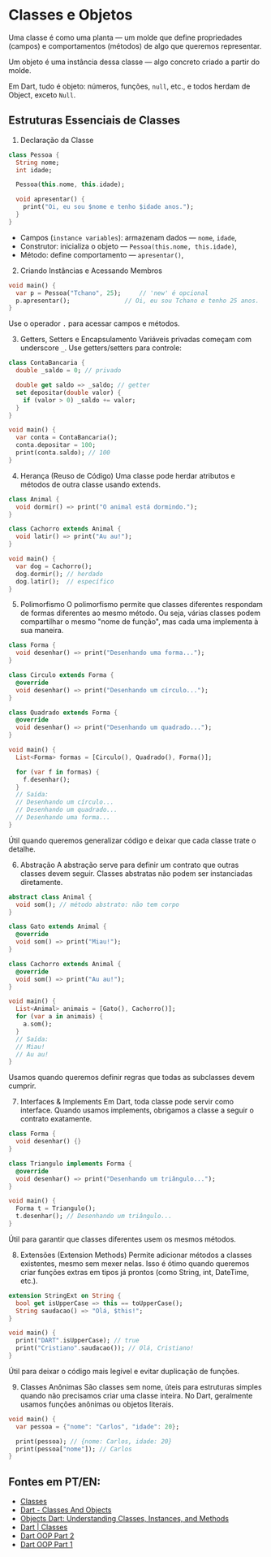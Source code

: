 # Classes e Objetos
Uma classe é como uma planta — um molde que define propriedades (campos) e comportamentos (métodos) de algo que queremos representar.

Um objeto é uma instância dessa classe — algo concreto criado a partir do molde.

Em Dart, tudo é objeto: números, funções, `null`, etc., e todos herdam de Object, exceto `Null`.

## Estruturas Essenciais de Classes 
1. Declaração da Classe
```dart
class Pessoa {
  String nome;
  int idade;

  Pessoa(this.nome, this.idade);

  void apresentar() {
    print("Oi, eu sou $nome e tenho $idade anos.");
  }
}
```
* Campos (`instance variables`): armazenam dados — `nome`, `idade`,
* Construtor: inicializa o objeto — `Pessoa(this.nome, this.idade)`,
* Método: define comportamento — `apresentar()`,

2. Criando Instâncias e Acessando Membros
```dart
void main() {
  var p = Pessoa("Tchano", 25);     // 'new' é opcional
  p.apresentar();               // Oi, eu sou Tchano e tenho 25 anos.
}
```
Use o operador `.` para acessar campos e métodos.

3. Getters, Setters e Encapsulamento
Variáveis privadas começam com underscore `_`. Use getters/setters para controle:
```dart
class ContaBancaria {
  double _saldo = 0; // privado

  double get saldo => _saldo; // getter
  set depositar(double valor) {
    if (valor > 0) _saldo += valor;
  }
}

void main() {
  var conta = ContaBancaria();
  conta.depositar = 100;
  print(conta.saldo); // 100
}
```

4. Herança (Reuso de Código)
Uma classe pode herdar atributos e métodos de outra classe usando extends.
```dart
class Animal {
  void dormir() => print("O animal está dormindo.");
}

class Cachorro extends Animal {
  void latir() => print("Au au!");
}

void main() {
  var dog = Cachorro();
  dog.dormir(); // herdado
  dog.latir();  // específico
}
```

5. Polimorfismo
O polimorfismo permite que classes diferentes respondam de formas diferentes ao mesmo método. Ou seja, várias classes podem compartilhar o mesmo "nome de função", mas cada uma implementa à sua maneira.
```dart
class Forma {
  void desenhar() => print("Desenhando uma forma...");
}

class Circulo extends Forma {
  @override
  void desenhar() => print("Desenhando um círculo...");
}

class Quadrado extends Forma {
  @override
  void desenhar() => print("Desenhando um quadrado...");
}

void main() {
  List<Forma> formas = [Circulo(), Quadrado(), Forma()];

  for (var f in formas) {
    f.desenhar();
  }
  // Saída:
  // Desenhando um círculo...
  // Desenhando um quadrado...
  // Desenhando uma forma...
}
```
Útil quando queremos generalizar código e deixar que cada classe trate o detalhe.

6. Abstração
A abstração serve para definir um contrato que outras classes devem seguir. Classes abstratas não podem ser instanciadas diretamente.
```dart
abstract class Animal {
  void som(); // método abstrato: não tem corpo
}

class Gato extends Animal {
  @override
  void som() => print("Miau!");
}

class Cachorro extends Animal {
  @override
  void som() => print("Au au!");
}

void main() {
  List<Animal> animais = [Gato(), Cachorro()];
  for (var a in animais) {
    a.som();
  }
  // Saída:
  // Miau!
  // Au au!
}
```
Usamos quando queremos definir regras que todas as subclasses devem cumprir.

7. Interfaces & Implements
Em Dart, toda classe pode servir como interface. Quando usamos implements, obrigamos a classe a seguir o contrato exatamente.
```dart
class Forma {
  void desenhar() {}
}

class Triangulo implements Forma {
  @override
  void desenhar() => print("Desenhando um triângulo...");
}

void main() {
  Forma t = Triangulo();
  t.desenhar(); // Desenhando um triângulo...
}
```
Útil para garantir que classes diferentes usem os mesmos métodos.

8. Extensões (Extension Methods)
Permite adicionar métodos a classes existentes, mesmo sem mexer nelas. Isso é ótimo quando queremos criar funções extras em tipos já prontos (como String, int, DateTime, etc.).
```dart
extension StringExt on String {
  bool get isUpperCase => this == toUpperCase();
  String saudacao() => "Olá, $this!";
}

void main() {
  print("DART".isUpperCase); // true
  print("Cristiano".saudacao()); // Olá, Cristiano!
}
```
Útil para deixar o código mais legível e evitar duplicação de funções.

9. Classes Anônimas
São classes sem nome, úteis para estruturas simples quando não precisamos criar uma classe inteira. No Dart, geralmente usamos funções anônimas ou objetos literais.
```dart
void main() {
  var pessoa = {"nome": "Carlos", "idade": 20};

  print(pessoa); // {nome: Carlos, idade: 20}
  print(pessoa["nome"]); // Carlos
}
```

## Fontes em PT/EN:

- [Classes](https://dart.dev/language/classes)
- [Dart - Classes And Objects](https://www.geeksforgeeks.org/dart/dart-classes-and-objects/)
- [Objects Dart: Understanding Classes, Instances, and Methods](https://www.dhiwise.com/post/objects-dart-understanding-classes-instances-and-methods)
- [Dart | Classes](https://www.codecademy.com/resources/docs/dart/classes)
- [Dart OOP Part 2](https://medium.com/@wafiqmuhaz/dart-oop-class-object-field-method-method-expression-body-and-extension-method-dart-oop-ab54e15b4845)
- [Dart OOP Part 1](https://medium.com/@wafiqmuhaz/complete-oop-guide-for-dart-concepts-principles-and-benefits-ab0756674317)